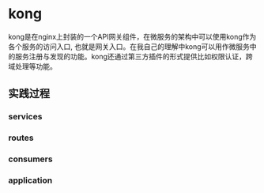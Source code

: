 # kong
kong是在nginx上封装的一个API网关组件，在微服务的架构中可以使用kong作为各个服务的访问入口, 也就是网关入口。在我自己的理解中kong可以用作微服务中的服务注册与发现的功能。kong还通过第三方插件的形式提供比如权限认证，跨域处理等功能。

## 实践过程
### services
### routes
### consumers
### application

<!--stackedit_data:
eyJoaXN0b3J5IjpbLTk1MDQ4NTEwMCwtOTUwNDg1MTAwLC05NT
A0ODUxMDAsMTQ1MTQ1OTU5N119
-->